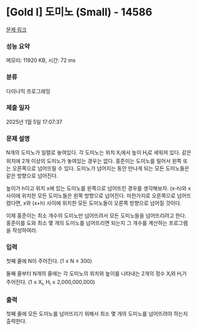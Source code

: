 # [Gold I] 도미노 (Small) - 14586 

[문제 링크](https://www.acmicpc.net/problem/14586) 

### 성능 요약

메모리: 11920 KB, 시간: 72 ms

### 분류

다이나믹 프로그래밍

### 제출 일자

2025년 1월 5일 17:07:37

### 문제 설명

<p>N개의 도미노가 일렬로 놓여있다. 각 도미노는 위치 X<sub>i</sub>에서 높이 H<sub>i</sub>로 세워져 있다. 같은 위치에 2개 이상의 도미노가 놓여있는 경우는 없다. 홍준이는 도미노를 밀어서 왼쪽 또는 오른쪽으로 넘어뜨릴 수 있다. 도미노가 넘어지는 동안 만나게 되는 모든 도미노들은 같은 방향으로 넘어진다.</p>

<p>높이가 h이고 위치 x에 있는 도미노를 왼쪽으로 넘어뜨린 경우를 생각해보자. (x-h)와 x 사이에 위치한 모든 도미노들은 왼쪽 방향으로 넘어진다. 마찬가지로 오른쪽으로 넘어뜨렸다면, x와 (x+h) 사이에 위치한 모든 도미노들이 오른쪽 방향으로 넘어질 것이다.</p>

<p>이제 홍준이는 최소 개수의 도미노만 넘어뜨려서 모든 도미노들을 넘어뜨리려고 한다. 홍준이를 도와 최소 몇 개의 도미노를 넘어뜨리면 되는지 그 개수를 계산하는 프로그램을 작성하여라.</p>

### 입력 

 <p>첫째 줄에 N이 주어진다. (1 ≤ N ≤ 300)</p>

<p>둘째 줄부터 N개의 줄에는 각 도미노의 위치와 높이를 나타내는 2개의 정수 X<sub>i</sub>와 H<sub>i</sub>가 주어진다. (1 ≤ X<sub>i</sub>, H<sub>i</sub> ≤ 2,000,000,000)</p>

### 출력 

 <p>첫째 줄에 모든 도미노를 넘어뜨리기 위해서 최소 몇 개의 도미노를 넘어뜨려야 하는지 출력한다.</p>

